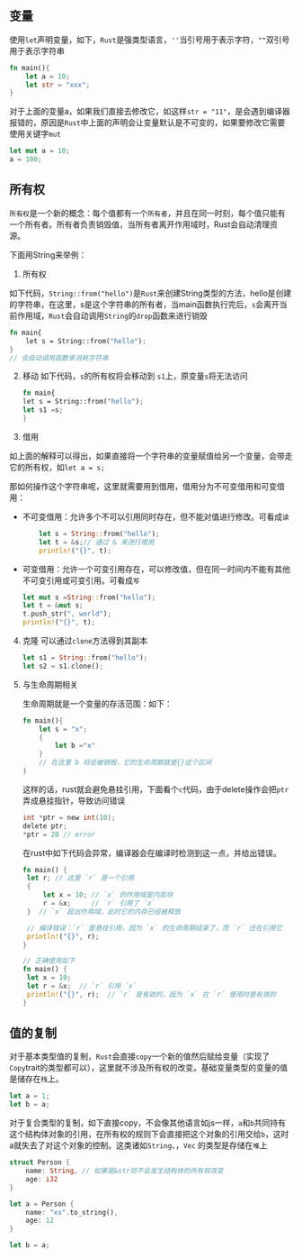 ## 变量

使用`let`声明变量，如下，`Rust`是强类型语言，`''`当引号用于表示字符，`""`双引号用于表示字符串

```rs
fn main(){
    let a = 10;
    let str = "xxx";
}
```

对于上面的变量a，如果我们直接去修改它，如这样`str = "11"`，是会遇到编译器报错的，原因是`Rust`中上面的声明会让变量默认是不可变的，如果要修改它需要使用关键字`mut`

```rs
let mut a = 10;
a = 100;
```

## 所有权

`所有权`是一个新的概念：每个值都有一个`所有者`，并且在同一时刻，每个值只能有一个所有者。所有者负责销毁值，当所有者离开作用域时，Rust会自动清理资源。

下面用String来举例：

1. 所有权

如下代码，`String::from("hello")`是`Rust`来创建String类型的方法，hello是创建的字符串，在这里，s是这个字符串的所有者，当main函数执行完后，`s`会离开当前作用域，`Rust`会自动调用`String`的`drop`函数来进行销毁

```rs
fn main{
    let s = String::from("hello");
}
// 会自动调用函数来消耗字符串
```

2. 移动
   如下代码，`s`的所有权将会移动到 `s1`上，原变量`s`将无法访问

   ```rs
   fn main{
   let s = String::from("hello");
   let s1 =s;
   }
   ```

3. 借用

如上面的解释可以得出，如果直接将一个字符串的变量赋值给另一个变量，会带走它的所有权，如`let a = s;`

那如何操作这个字符串呢，这里就需要用到借用，借用分为不可变借用和可变借用：

- 不可变借用：允许多个不可以引用同时存在，但不能对值进行修改。可看成`读`
  ```rs
      let s = String::from("hello");
      let t = &s;// 通过 & 来进行借用
      println!("{}", t);
  ```
- 可变借用：允许一个可变引用存在，可以修改值，但在同一时间内不能有其他不可变引用或可变引用。可看成`写`
  ```rs
  let mut s =String::from("hello");
  let t = &mut s;
  t.push_str(", world");
  println!("{}", t);
  ```

4. 克隆
   可以通过`clone`方法得到其副本

   ```rs
   let s1 = String::from("hello");
   let s2 = s1.clone();
   ```

5. 与生命周期相关

   生命周期就是一个变量的存活范围：如下：

   ```rs
   fn main(){
       let s = "x";
       {
           let b ="x"
       }
       // 在这里 b 将会被销毁，它的生命周期就是{}这个区间
   }
   ```

   这样的话，rust就会避免悬挂引用，下面看个`c`代码，由于delete操作会把`ptr`弄成悬挂指针，导致访问错误

   ```c
   int *ptr = new int(10);
   delete ptr;
   *ptr = 20 // error
   ```

   在rust中如下代码会异常，编译器会在编译时检测到这一点，并给出错误。

   ```rs
   fn main() {
    let r; // 这里 `r` 是一个引用
    {
        let x = 10; // `x` 的作用域是内层块
        r = &x;     // `r` 引用了 `x`
    }  // `x` 超出作用域，此时它的内存已经被释放

    // 编译错误：`r` 是悬挂引用，因为 `x` 的生命周期结束了，而 `r` 还在引用它
    println!("{}", r);
   }

   // 正确使用如下
   fn main() {
    let x = 10;
    let r = &x;  // `r` 引用 `x`
    println!("{}", r);  // `r` 是有效的，因为 `x` 在 `r` 使用时是有效的
   }
   ```

## 值的复制

对于基本类型值的复制，`Rust`会直接`copy`一个新的值然后赋给变量（实现了`Copy`trait的类型都可以），这里就不涉及所有权的改变。基础变量类型的变量的值是储存在`栈`上。

```rust
let a = 1;
let b = a;
```

对于复合类型的复制，如下直接copy，不会像其他语言如js一样，`a`和`b`共同持有这个结构体对象的引用，在所有权的规则下会直接把这个对象的引用交给`b`，这时a就失去了对这个对象的控制。这类诸如`String`、，`Vec` 的类型是存储在`堆`上

```rust
struct Person {
    name: String, // 如果是&str则不会发生结构体的所有权改变
    age: i32
}

let a = Person {
    name: "xx".to_string(),
    age: 12
}

let b = a;
```
